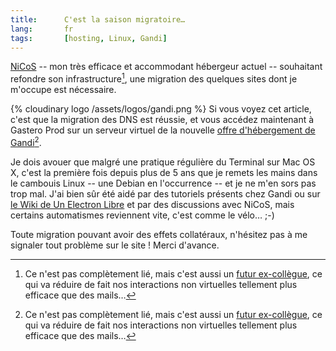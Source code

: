 ```yaml
--- 
title:      C'est la saison migratoire… 
lang:       fr 
tags:       [hosting, Linux, Gandi]
---
```


[NiCoS](http://www.unelectronlibre.info/) -- mon très efficace et accommodant hébergeur actuel -- souhaitant refondre son infrastructure[^1], une migration des quelques sites dont je m'occupe est nécessaire.

[^1]: Ce n'est pas complètement lié, mais c'est aussi un [futur ex-collègue](http://www.unelectronlibre.info/index.php/post/2008/02/16/A-la-recherche-dun-nouvel-emploi), ce qui va réduire de fait nos interactions non virtuelles tellement plus efficace que des mails…

{% cloudinary logo /assets/logos/gandi.png %}
Si vous voyez cet article, c'est que la migration des DNS est réussie, et vous accédez maintenant à Gastero Prod sur un serveur virtuel de la nouvelle [offre d'hébergement de Gandi](http://www.gandi.net/hebergement/)[^1].

Je dois avouer que malgré une pratique régulière du Terminal sur Mac OS X, c'est la première fois depuis plus de 5 ans que je remets les mains dans le cambouis Linux -- une Debian en l'occurrence -- et je ne m'en sors pas trop mal. J'ai bien sûr été aidé par des tutoriels présents chez Gandi ou sur [le Wiki de Un Electron Libre](http://wiki.unelectronlibre.info/#tutoriels) et par des discussions avec NiCoS, mais certains automatismes reviennent vite, c'est comme le vélo… ;-)

Toute migration pouvant avoir des effets collatéraux, n'hésitez pas à me signaler tout problème sur le site ! Merci d'avance.

[^1]: Une seule part pour l'instant, on verra au fur et à mesure de l'ajout des autres sites s'il faut augmenter.
